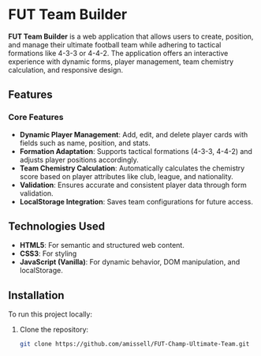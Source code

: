 # FUT Team Builder

**FUT Team Builder** is a web application that allows users to create, position, and manage their ultimate football team while adhering to tactical formations like 4-3-3 or 4-4-2. The application offers an interactive experience with dynamic forms, player management, team chemistry calculation, and responsive design.

## Features

### Core Features
- **Dynamic Player Management**: Add, edit, and delete player cards with fields such as name, position, and stats.
- **Formation Adaptation**: Supports tactical formations (4-3-3, 4-4-2) and adjusts player positions accordingly.
- **Team Chemistry Calculation**: Automatically calculates the chemistry score based on player attributes like club, league, and nationality.
- **Validation**: Ensures accurate and consistent player data through form validation.
- **LocalStorage Integration**: Saves team configurations for future access.

## Technologies Used
- **HTML5**: For semantic and structured web content.
- **CSS3**: For styling
- **JavaScript (Vanilla)**: For dynamic behavior, DOM manipulation, and localStorage.

## Installation

To run this project locally:

1. Clone the repository:
   ```bash
   git clone https://github.com/amissell/FUT-Champ-Ultimate-Team.git
